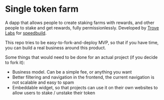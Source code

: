 # Single token farm

A dapp that allows people to create staking farms with rewards, and other people to stake and get rewards, fully permissionlessly. Developed by [Trove Labs](https://github.com/Trove-team) for [speedbuild](https://t.me/speedbuild).

This repo tries to be easy-to-fork-and-deploy MVP, so that if you have time, you can build a real business around this product.

Some things that would need to be done for an actual project (if you decide to fork it):

- Business model. Can be a simple fee, or anything you want
- Better filtering and navigation in the frontend, the current navigation is not scalable and easy to spam
- Embeddable widget, so that projects can use it on their own websites to allow users to stake / unstake their token
